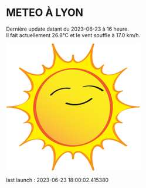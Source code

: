 # METEO À LYON

Dernière update datant du 2023-06-23 à 16 heure.  
Il fait actuellement 26.8°C et le vent souffle à 17.0 km/h.      

![](./.github/sun.png)

last launch : 2023-06-23 18:00:02.415380
